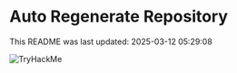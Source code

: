 # Auto Regenerate Repository

This README was last updated: 2025-03-12 05:29:08

 ![TryHackMe](https://tryhackme.com/badge/533634)